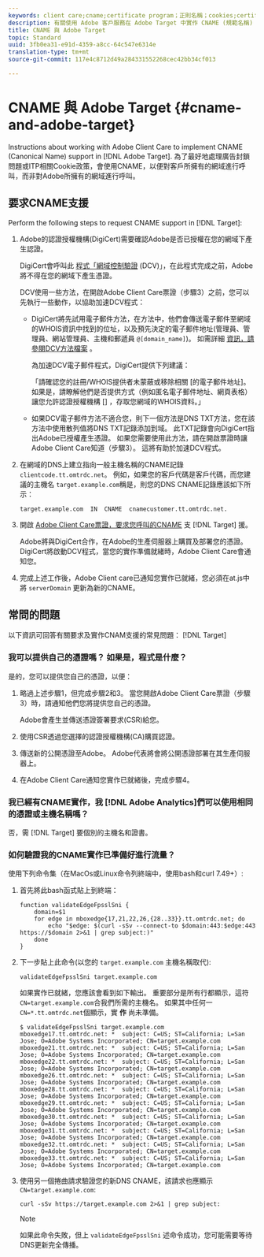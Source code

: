 ```yaml
---
keywords: client care;cname;certificate program；正則名稱；cookies;certificate;amc;adobe受管理證書；digicert；域控制驗證；dcv
description: 有關使用 Adobe 客戶服務在 Adobe Target 中實作 CNAME (規範名稱) 支援的資訊。
title: CNAME 與 Adobe Target
topic: Standard
uuid: 3fb0ea31-e91d-4359-a8cc-64c547e6314e
translation-type: tm+mt
source-git-commit: 117e4c8712d49a284331552268cec42bb34cf013

---
```



# CNAME 與 Adobe Target {#cname-and-adobe-target}

Instructions about working with Adobe Client Care to implement CNAME (Canonical Name) support in [!DNL Adobe Target]. 為了最好地處理廣告封鎖問題或ITP相關Cookie政策，會使用CNAME，以便對客戶所擁有的網域進行呼叫，而非對Adobe所擁有的網域進行呼叫。

## 要求CNAME支援

Perform the following steps to request CNAME support in [!DNL Target]:

1. Adobe的認證授權機構(DigiCert)需要確認Adobe是否已授權在您的網域下產生認證。

   DigiCert會呼叫此 [程式「網域控制驗證](https://docs.digicert.com/manage-certificates/dv-certificate-enrollment/domain-control-validation-dcv-methods/) (DCV)」，在此程式完成之前，Adobe將不得在您的網域下產生憑證。

   DCV使用一些方法，在開啟Adobe Client Care票證（步驟3）之前，您可以先執行一些動作，以協助加速DCV程式：

   * DigiCert將先試用電子郵件方法，在方法中，他們會傳送電子郵件至網域的WHOIS資訊中找到的位址，以及預先決定的電子郵件地址(管理員、管理員、網站管理員、主機和郵遞員 `@[domain_name]`)。 如需詳細 [資訊，請參閱DCV方法檔案](https://docs.digicert.com/manage-certificates/dv-certificate-enrollment/domain-control-validation-dcv-methods/) 。

      為加速DCV電子郵件程式，DigiCert提供下列建議：

      「請確認您的註冊/WHOIS提供者未蒙蔽或移除相關 [的電子郵件地址]。 如果是，請瞭解他們是否提供方式（例如匿名電子郵件地址、網頁表格）讓您允許認證授權機構 [] ，存取您網域的WHOIS資料。」

   * 如果DCV電子郵件方法不適合您，則下一個方法是DNS TXT方法，您在該方法中使用散列值將DNS TXT記錄添加到域。 此TXT記錄會向DigiCert指出Adobe已授權產生憑證。 如果您需要使用此方法，請在開啟票證時讓Adobe Client Care知道（步驟3）。 這將有助於加速DCV程式。

1. 在網域的DNS上建立指向一般主機名稱的CNAME記錄 `clientcode.tt.omtrdc.net`。 例如，如果您的客戶代碼是客戶代碼，而您建議的主機名 `target.example.com`稱是，則您的DNS CNAME記錄應該如下所示：

   ```
   target.example.com  IN  CNAME  cnamecustomer.tt.omtrdc.net.
   ```

1. 開啟 [Adobe Client Care票證，要求您呼叫的CNAME](https://docs.adobe.com/content/help/en/target/using/cmp-resources-and-contact-information.html#reference_ACA3391A00EF467B87930A450050077C) 支 [!DNL Target] 援。

   Adobe將與DigiCert合作，在Adobe的生產伺服器上購買及部署您的憑證。 DigiCert將啟動DCV程式，當您的實作準備就緒時，Adobe Client Care會通知您。

1. 完成上述工作後，Adobe Client care已通知您實作已就緒，您必須在at.js中將 `serverDomain` 更新為新的CNAME。

## 常問的問題

以下資訊可回答有關要求及實作CNAM支援的常見問題： [!DNL Target]

### 我可以提供自己的憑證嗎？ 如果是，程式是什麼？

是的，您可以提供您自己的憑證，以便：

1. 略過上述步驟1，但完成步驟2和3。 當您開啟Adobe Client Care票證（步驟3）時，請通知他們您將提供您自己的憑證。

   Adobe會產生並傳送憑證簽署要求(CSR)給您。

1. 使用CSR透過您選擇的認證授權機構(CA)購買認證。

1. 傳送新的公開憑證至Adobe。 Adobe代表將會將公開憑證部署在其生產伺服器上。

1. 在Adobe Client Care通知您實作已就緒後，完成步驟4。

### 我已經有CNAME實作，我 [!DNL Adobe Analytics]們可以使用相同的憑證或主機名稱嗎？

否，需 [!DNL Target] 要個別的主機名和證書。

### 如何驗證我的CNAME實作已準備好進行流量？

使用下列命令集（在MacOs或Linux命令列終端中，使用bash和curl 7.49+）:

1. 首先將此bash函式貼上到終端：

   ```
   function validateEdgeFpsslSni {
       domain=$1
       for edge in mboxedge{17,21,22,26,{28..33}}.tt.omtrdc.net; do
           echo "$edge: $(curl -sSv --connect-to $domain:443:$edge:443 https://$domain 2>&1 | grep subject:)"
       done
   }
   ```

1. 下一步貼上此命令(以您的 `target.example.com` 主機名稱取代):

   ```
   validateEdgeFpsslSni target.example.com
   ```

   如果實作已就緒，您應該會看到如下輸出。 重要部分是所有行都顯示，這符 `CN=target.example.com`合我們所需的主機名。 如果其中任何一 `CN=*.tt.omtrdc.net`個顯示，實 **作** 尚未準備。

   ```
   $ validateEdgeFpsslSni target.example.com
   mboxedge17.tt.omtrdc.net: *  subject: C=US; ST=California; L=San Jose; O=Adobe Systems Incorporated; CN=target.example.com
   mboxedge21.tt.omtrdc.net: *  subject: C=US; ST=California; L=San Jose; O=Adobe Systems Incorporated; CN=target.example.com
   mboxedge22.tt.omtrdc.net: *  subject: C=US; ST=California; L=San Jose; O=Adobe Systems Incorporated; CN=target.example.com
   mboxedge26.tt.omtrdc.net: *  subject: C=US; ST=California; L=San Jose; O=Adobe Systems Incorporated; CN=target.example.com
   mboxedge28.tt.omtrdc.net: *  subject: C=US; ST=California; L=San Jose; O=Adobe Systems Incorporated; CN=target.example.com
   mboxedge29.tt.omtrdc.net: *  subject: C=US; ST=California; L=San Jose; O=Adobe Systems Incorporated; CN=target.example.com
   mboxedge30.tt.omtrdc.net: *  subject: C=US; ST=California; L=San Jose; O=Adobe Systems Incorporated; CN=target.example.com
   mboxedge31.tt.omtrdc.net: *  subject: C=US; ST=California; L=San Jose; O=Adobe Systems Incorporated; CN=target.example.com
   mboxedge32.tt.omtrdc.net: *  subject: C=US; ST=California; L=San Jose; O=Adobe Systems Incorporated; CN=target.example.com
   mboxedge33.tt.omtrdc.net: *  subject: C=US; ST=California; L=San Jose; O=Adobe Systems Incorporated; CN=target.example.com
   ```

1. 使用另一個捲曲請求驗證您的新DNS CNAME，該請求也應顯示 `CN=target.example.com`:

   ```
   curl -sSv https://target.example.com 2>&1 | grep subject:
   ```

   >[!NOTE]
   >
   >如果此命令失敗，但上 `validateEdgeFpsslSni` 述命令成功，您可能需要等待DNS更新完全傳播。
